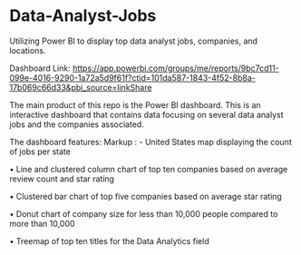 # Data-Analyst-Jobs
Utilizing Power BI to display top data analyst jobs, companies, and locations. 

Dashboard Link: https://app.powerbi.com/groups/me/reports/9bc7cd11-099e-4016-9290-1a72a5d9f61f?ctid=101da587-1843-4f52-8b8a-17b069c66d33&pbi_source=linkShare

The main product of this repo is the Power BI dashboard. This is an interactive dashboard that contains data focusing on several data analyst jobs and the companies associated. 

The dashboard features:
Markup : -	United States map displaying the count of jobs per state

•	Line and clustered column chart of top ten companies based on average review count and star rating

•	Clustered bar chart of top five companies based on average star rating

•	Donut chart of company size for less than 10,000 people compared to more than 10,000

•	Treemap of top ten titles for the Data Analytics field


